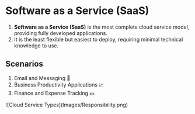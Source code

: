 # Software as a Service (SaaS)

1. **Software as a Service (SaaS)** is the most complete cloud service model,
   providing fully developed applications.
2. It is the least flexible but easiest to deploy, requiring minimal technical
   knowledge to use.

## Scenarios

1. Email and Messaging 📧
2. Business Productivity Applications 📈
3. Finance and Expense Tracking 💵

<div class="cloud-services-type-image-container">
<!-- ![Cloud Service Types](Images/cloud-service-types.svg) -->
![Cloud Service Types](Images/Responsibility.png)
</div>
